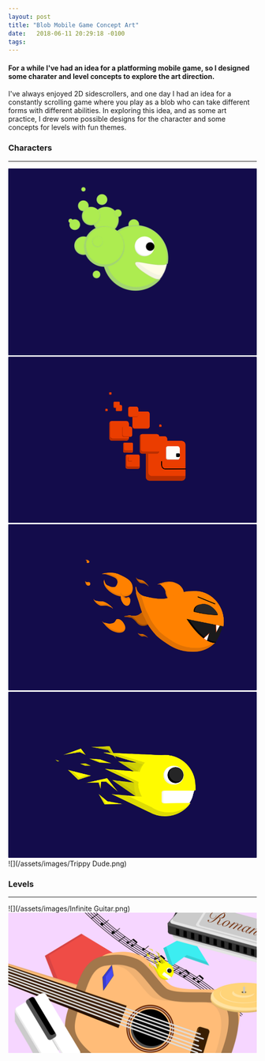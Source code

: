 ```yaml
---
layout: post
title: "Blob Mobile Game Concept Art"
date:   2018-06-11 20:29:18 -0100
tags: 
---
```


#### For a while I've had an idea for a platforming mobile game, so I designed some charater and level concepts to explore the art direction.

I've always enjoyed 2D sidescrollers, and one day I had an idea for a constantly scrolling game where you play as a blob who can take different forms
with different abilities. In exploring this idea, and as some art practice, I drew some possible designs for the character and some concepts for levels
with fun themes.

### Characters
-----
![](/assets/images/Happy-Beta.png)
![](/assets/images/Blocky-Beta.png)
![](/assets/images/Main-Angry.png)
![](/assets/images/Main-Excited.png)
![](/assets/images/Trippy Dude.png)

### Levels
-----
![](/assets/images/Infinite Guitar.png)
![](/assets/images/Guitar-Harp-Hat.png)


























